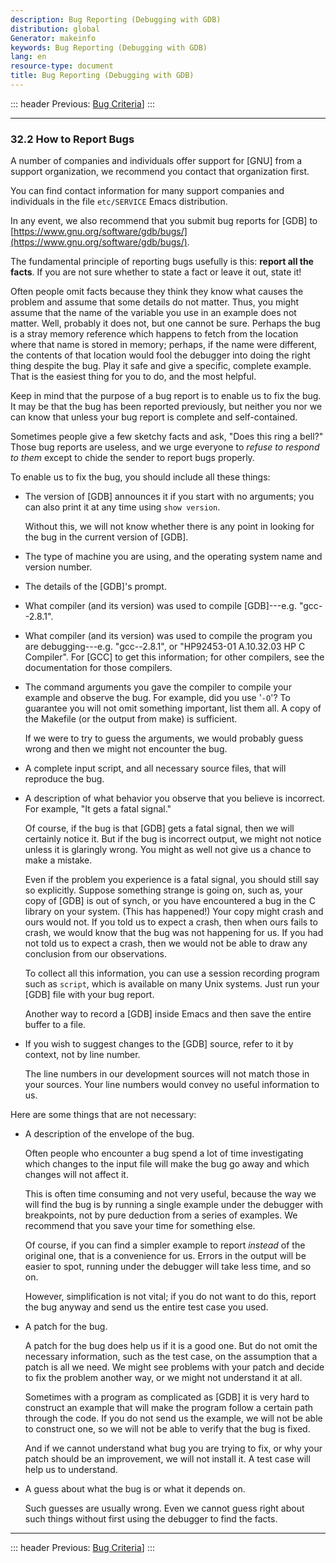 ```yaml
---
description: Bug Reporting (Debugging with GDB)
distribution: global
Generator: makeinfo
keywords: Bug Reporting (Debugging with GDB)
lang: en
resource-type: document
title: Bug Reporting (Debugging with GDB)
---
```

::: header
Previous: [Bug Criteria](Bug-Criteria.html#Bug-Criteria)]
:::

---

### 32.2 How to Report Bugs

A number of companies and individuals offer support for [GNU] from a support organization, we recommend you contact that organization first.

You can find contact information for many support companies and individuals in the file `etc/SERVICE` Emacs distribution.

In any event, we also recommend that you submit bug reports for [GDB] to [https://www.gnu.org/software/gdb/bugs/](https://www.gnu.org/software/gdb/bugs/).

The fundamental principle of reporting bugs usefully is this: **report all the facts**. If you are not sure whether to state a fact or leave it out, state it!

Often people omit facts because they think they know what causes the problem and assume that some details do not matter. Thus, you might assume that the name of the variable you use in an example does not matter. Well, probably it does not, but one cannot be sure. Perhaps the bug is a stray memory reference which happens to fetch from the location where that name is stored in memory; perhaps, if the name were different, the contents of that location would fool the debugger into doing the right thing despite the bug. Play it safe and give a specific, complete example. That is the easiest thing for you to do, and the most helpful.

Keep in mind that the purpose of a bug report is to enable us to fix the bug. It may be that the bug has been reported previously, but neither you nor we can know that unless your bug report is complete and self-contained.

Sometimes people give a few sketchy facts and ask, "Does this ring a bell?" Those bug reports are useless, and we urge everyone to *refuse to respond to them* except to chide the sender to report bugs properly.

To enable us to fix the bug, you should include all these things:

- The version of [GDB] announces it if you start with no arguments; you can also print it at any time using `show version`.

  Without this, we will not know whether there is any point in looking for the bug in the current version of [GDB].
- The type of machine you are using, and the operating system name and version number.
- The details of the [GDB]'s prompt.
- What compiler (and its version) was used to compile [GDB]---e.g. "gcc--2.8.1".
- What compiler (and its version) was used to compile the program you are debugging---e.g. "gcc--2.8.1", or "HP92453-01 A.10.32.03 HP C Compiler". For [GCC] to get this information; for other compilers, see the documentation for those compilers.
- The command arguments you gave the compiler to compile your example and observe the bug. For example, did you use '`-O`'? To guarantee you will not omit something important, list them all. A copy of the Makefile (or the output from make) is sufficient.

  If we were to try to guess the arguments, we would probably guess wrong and then we might not encounter the bug.
- A complete input script, and all necessary source files, that will reproduce the bug.
- A description of what behavior you observe that you believe is incorrect. For example, "It gets a fatal signal."

  Of course, if the bug is that [GDB] gets a fatal signal, then we will certainly notice it. But if the bug is incorrect output, we might not notice unless it is glaringly wrong. You might as well not give us a chance to make a mistake.

  Even if the problem you experience is a fatal signal, you should still say so explicitly. Suppose something strange is going on, such as, your copy of [GDB] is out of synch, or you have encountered a bug in the C library on your system. (This has happened!) Your copy might crash and ours would not. If you told us to expect a crash, then when ours fails to crash, we would know that the bug was not happening for us. If you had not told us to expect a crash, then we would not be able to draw any conclusion from our observations.

  To collect all this information, you can use a session recording program such as `script`, which is available on many Unix systems. Just run your [GDB] file with your bug report.

  Another way to record a [GDB] inside Emacs and then save the entire buffer to a file.
- If you wish to suggest changes to the [GDB] source, refer to it by context, not by line number.

  The line numbers in our development sources will not match those in your sources. Your line numbers would convey no useful information to us.

Here are some things that are not necessary:

- A description of the envelope of the bug.

  Often people who encounter a bug spend a lot of time investigating which changes to the input file will make the bug go away and which changes will not affect it.

  This is often time consuming and not very useful, because the way we will find the bug is by running a single example under the debugger with breakpoints, not by pure deduction from a series of examples. We recommend that you save your time for something else.

  Of course, if you can find a simpler example to report *instead* of the original one, that is a convenience for us. Errors in the output will be easier to spot, running under the debugger will take less time, and so on.

  However, simplification is not vital; if you do not want to do this, report the bug anyway and send us the entire test case you used.
- A patch for the bug.

  A patch for the bug does help us if it is a good one. But do not omit the necessary information, such as the test case, on the assumption that a patch is all we need. We might see problems with your patch and decide to fix the problem another way, or we might not understand it at all.

  Sometimes with a program as complicated as [GDB] it is very hard to construct an example that will make the program follow a certain path through the code. If you do not send us the example, we will not be able to construct one, so we will not be able to verify that the bug is fixed.

  And if we cannot understand what bug you are trying to fix, or why your patch should be an improvement, we will not install it. A test case will help us to understand.
- A guess about what the bug is or what it depends on.

  Such guesses are usually wrong. Even we cannot guess right about such things without first using the debugger to find the facts.

---

::: header
Previous: [Bug Criteria](Bug-Criteria.html#Bug-Criteria)]
:::
